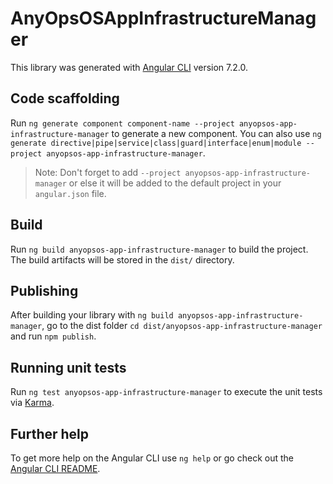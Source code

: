 # AnyOpsOSAppInfrastructureManager

This library was generated with [Angular CLI](https://github.com/angular/angular-cli) version 7.2.0.

## Code scaffolding

Run `ng generate component component-name --project anyopsos-app-infrastructure-manager` to generate a new component. You can also use `ng generate directive|pipe|service|class|guard|interface|enum|module --project anyopsos-app-infrastructure-manager`.
> Note: Don't forget to add `--project anyopsos-app-infrastructure-manager` or else it will be added to the default project in your `angular.json` file. 

## Build

Run `ng build anyopsos-app-infrastructure-manager` to build the project. The build artifacts will be stored in the `dist/` directory.

## Publishing

After building your library with `ng build anyopsos-app-infrastructure-manager`, go to the dist folder `cd dist/anyopsos-app-infrastructure-manager` and run `npm publish`.

## Running unit tests

Run `ng test anyopsos-app-infrastructure-manager` to execute the unit tests via [Karma](https://karma-runner.github.io).

## Further help

To get more help on the Angular CLI use `ng help` or go check out the [Angular CLI README](https://github.com/angular/angular-cli/blob/master/README.md).
